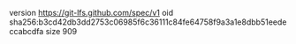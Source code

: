 version https://git-lfs.github.com/spec/v1
oid sha256:b3cd42db3dd2753c06985f6c36111c84fe64758f9a3a1e8dbb51eedeccabcdfa
size 909
